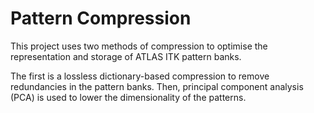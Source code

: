 # Pattern Compression

This project uses two methods of compression to optimise the representation and storage of ATLAS ITK pattern banks.

The first is a lossless dictionary-based compression to remove redundancies in the pattern banks. Then, principal component analysis (PCA) is used to lower the dimensionality of the patterns. 
